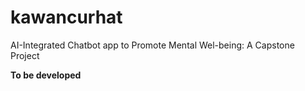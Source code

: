# kawancurhat
AI-Integrated Chatbot app to Promote Mental Wel-being: A Capstone Project

**To be developed**
